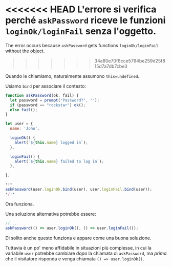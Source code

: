 
<<<<<<< HEAD
L'errore si verifica perché `askPassword` riceve le funzioni `loginOk/loginFail` senza l'oggetto.
=======
The error occurs because `askPassword` gets functions `loginOk/loginFail` without the object.
>>>>>>> 34a80e70f8cce5794be259d25f815d7a7db7cbe3

Quando le chiamiamo, naturalmente assumono `this=undefined`.

Usiamo `bind` per associare il contesto:

```js run
function askPassword(ok, fail) {
  let password = prompt("Password?", '');
  if (password == "rockstar") ok();
  else fail();
}

let user = {
  name: 'John',

  loginOk() {
    alert(`${this.name} logged in`);
  },

  loginFail() {
    alert(`${this.name} failed to log in`);
  },

};

*!*
askPassword(user.loginOk.bind(user), user.loginFail.bind(user));
*/!*
```

Ora funziona.

Una soluzione alternativa potrebbe essere:
```js
//...
askPassword(() => user.loginOk(), () => user.loginFail());
```

Di solito anche questo funziona e appare come una buona soluzione.

Tuttavia è un po' meno affidabile in situazioni più complesse, in cui la variabile `user` potrebbe cambiare *dopo* la chiamata di `askPassword`, ma *prima* che il visitatore risponda e venga chiamata `() => user.loginOk()`. 
